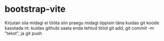 # bootstrap-vite
Kirjutan siia midagi
ei tööta siin praegu midagi
õppisin täna kuidas git koode kasutada
nt: kuidas githubi saata enda tehtud tööd 
git add,
git commit -m "tekst",
ja git push